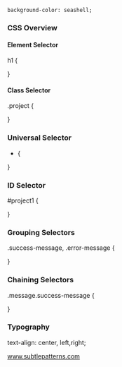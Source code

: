     background-color: seashell;
### CSS Overview

#### Element Selector
h1 {

}

#### Class Selector
.project {

}

### Universal Selector
* {

}

### ID Selector
#project1 {

}

### Grouping Selectors
.success-message, .error-message {

}

### Chaining Selectors

.message.success-message {

}


### Typography
text-align: center, left,right;


www.subtlepatterns.com